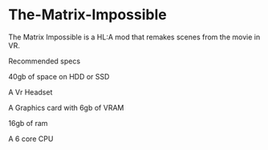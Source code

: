 # The-Matrix-Impossible
The Matrix Impossible is a HL:A mod that remakes scenes from the movie in VR.  

Recommended specs 

40gb of space on HDD or SSD

A Vr Headset

A Graphics card with 6gb of VRAM

16gb of ram

A 6 core CPU

